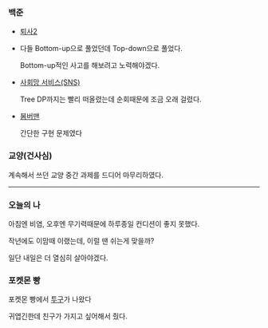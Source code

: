 ### 백준
- [퇴사2](https://www.acmicpc.net/problem/2533)
- 
  다들 Bottom-up으로 풀었던데 Top-down으로 풀었다. 
  
  Bottom-up적인 사고를 해보려고 노력해야겠다.

- [사회망 서비스(SNS)](https://www.acmicpc.net/problem/2533)

  Tree DP까지는 빨리 떠올렸는데 순회때문에 조금 오래 걸렸다.

- [봄버맨](https://www.acmicpc.net/problem/16918)

  간단한 구현 문제였다

### 교양(건사심)
계속해서 쓰던 교양 중간 과제를 드디어 마무리하였다.

---

### 오늘의 나
아침엔 비염, 오후엔 무기력때문에 하루종일 컨디션이 좋지 못했다.

작년에도 이맘때 이랬는데, 이럴 땐 쉬는게 맞을까?

일단 내일은 더 열심히 살아야겠다.


### 포켓몬 빵
포켓몬 빵에서 [투구](https://pokemon.fandom.com/ko/wiki/%ED%88%AC%EA%B5%AC_(%ED%8F%AC%EC%BC%93%EB%AA%AC))가 나왔다 

귀엽긴한데 친구가 가지고 싶어해서 줬다.

